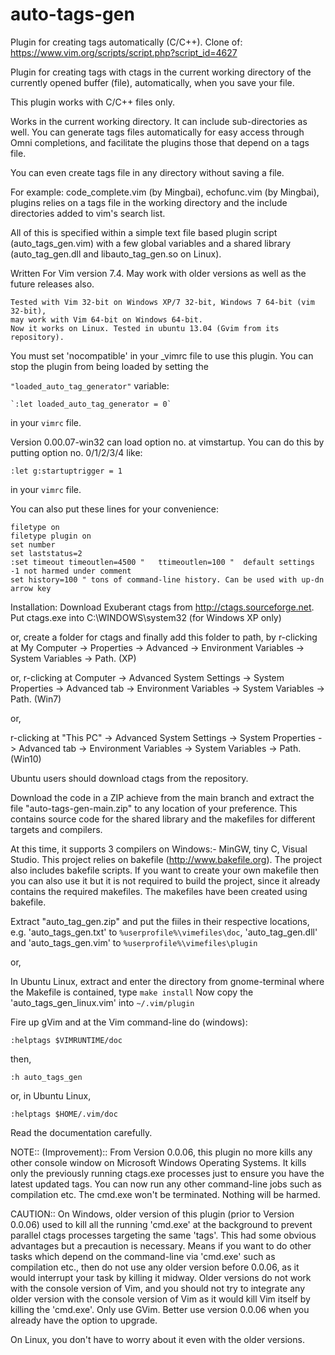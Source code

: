 # auto-tags-gen

Plugin for creating tags automatically (C/C++). Clone of: https://www.vim.org/scripts/script.php?script_id=4627

Plugin for creating tags with ctags in the current working directory of the currently opened buffer (file), automatically, when you save your file.

This plugin works with C/C++ files only.

Works in the current working directory. It can include sub-directories as well. You can generate tags files automatically for easy access through Omni completions, and facilitate the plugins those that depend on a tags file.

You can even create tags file in any directory without saving a file.

For example: code_complete.vim (by Mingbai),
             echofunc.vim (by Mingbai), plugins relies on a
             tags file in the working directory
             and the include directories added to vim's search list.

All of this is specified within a simple text file based plugin script (auto_tags_gen.vim) with a few global variables and a shared library (auto_tag_gen.dll and libauto_tag_gen.so on Linux).

Written For Vim version 7.4. May work with older versions as well as the future releases also.

    Tested with Vim 32-bit on Windows XP/7 32-bit, Windows 7 64-bit (vim 32-bit),
    may work with Vim 64-bit on Windows 64-bit.
    Now it works on Linux. Tested in ubuntu 13.04 (Gvim from its repository).



You must set 'nocompatible' in your _vimrc file to use this plugin. You can stop the plugin from being loaded by setting the

`"loaded_auto_tag_generator"` variable:

	`:let loaded_auto_tag_generator = 0`

in your `vimrc` file.

Version 0.00.07-win32 can load option no. at vimstartup.
You can do this by putting option no. 0/1/2/3/4 like:

 `:let g:startuptrigger = 1`
 
in your `vimrc` file.

You can also put these lines for your convenience:

```
filetype on
filetype plugin on
set number
set laststatus=2
:set timeout timeoutlen=4500 "   ttimeoutlen=100 "  default settings -1 not harmed under comment
set history=100 " tons of command-line history. Can be used with up-dn arrow key
```

Installation:
Download Exuberant ctags from
 http://ctags.sourceforge.net.
Put ctags.exe into C:\WINDOWS\system32 (for Windows XP only)

or, create a folder for ctags and finally add this folder to path, by r-clicking at My Computer -> Properties -> Advanced -> Environment Variables -> System Variables -> Path. (XP)

or,
r-clicking at Computer -> Advanced System Settings
-> System Properties
-> Advanced tab -> Environment Variables
-> System Variables -> Path. (Win7)

or,

r-clicking at "This PC" -> Advanced System Settings
-> System Properties
-> Advanced tab -> Environment Variables
-> System Variables -> Path. (Win10)

Ubuntu users should download ctags from the repository.

Download the code in a ZIP achieve from the main branch and extract the file "auto-tags-gen-main.zip" to any location
of your preference. This contains source code for the shared library and the
makefiles for different targets and compilers.

At this time, it supports 3 compilers on Windows:- MinGW, tiny C, Visual Studio.
This project relies on bakefile (http://www.bakefile.org). The project also includes bakefile scripts. If you want to create your own makefile then you can also use it but it is not required to build the project, since it already contains the required makefiles. The makefiles have been created using bakefile.

Extract "auto_tag_gen.zip" and put the fiiles in their respective
locations, e.g. 'auto_tags_gen.txt' to `%userprofile%\vimefiles\doc`, 'auto_tag_gen.dll' and 'auto_tags_gen.vim' to `%userprofile%\vimefiles\plugin`

or,

In Ubuntu Linux,
extract and enter the directory from gnome-terminal where the Makefile is contained, type `make install`
Now copy the 'auto_tags_gen_linux.vim' into `~/.vim/plugin`

Fire up gVim and at the Vim command-line do (windows):

`:helptags $VIMRUNTIME/doc`

then,

`:h auto_tags_gen`

or, in Ubuntu Linux,

`:helptags $HOME/.vim/doc`

Read the documentation carefully.

NOTE:: (Improvement):: From Version 0.0.06, this plugin no more kills any other
console window on Microsoft Windows Operating Systems. It kills only the previously running ctags.exe processes just to ensure you have the latest updated tags.
You can now run any other command-line jobs such as compilation etc.
The cmd.exe won't be terminated. Nothing will be harmed.

CAUTION:: On Windows, older version of this plugin (prior to Version 0.0.06)
used to kill all the running 'cmd.exe' at the background to prevent parallel ctags processes targeting the same 'tags'. This had some obvious advantages but a precaution is necessary. Means if you want to do other tasks which depend on the command-line via 'cmd.exe' such as compilation etc., then do not use any older version before 0.0.06, as it would interrupt your task by killing it midway. Older versions do not work with the console version of Vim, and you should not try to integrate any older version with the console version of Vim as it would kill Vim itself by killing the 'cmd.exe'. Only use GVim. Better use version 0.0.06 when you already have the option to upgrade.

On Linux, you don't have to worry about it even with the older versions.


